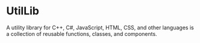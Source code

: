 # UtilLib
A utility library for C++, C#, JavaScript, HTML, CSS, and other languages is a collection of reusable functions, classes, and components.
